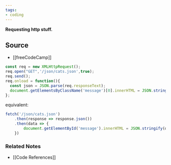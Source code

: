 ```yaml
---
tags:
- coding
---
```

**Requesting http stuff.**

## Source
- [[freeCodeCamp]]

```jsx
const req = new XMLHttpRequest();
req.open("GET",'/json/cats.json',true);
req.send();
req.onload = function(){
  const json = JSON.parse(req.responseText);
  document.getElementsByClassName('message')[0].innerHTML = JSON.stringify(json);
};
```

equivalent:

```jsx
fetch('/json/cats.json')
    .then(response => response.json())
    .then(data => {
        document.getElementById('message').innerHTML = JSON.stringify(data);
    })
```

### Related Notes
- [[Code References]]